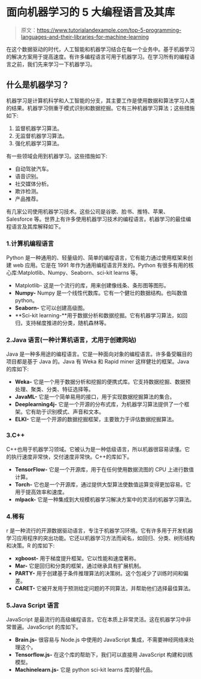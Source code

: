 # 面向机器学习的 5 大编程语言及其库

> 原文：<https://www.tutorialandexample.com/top-5-programming-languages-and-their-libraries-for-machine-learning>

在这个数据驱动的时代，人工智能和机器学习结合在每一个业务中。基于机器学习的解决方案用于提高速度。有许多编程语言可用于机器学习。在学习所有的编程语言之前，我们先来学习一下机器学习。

## 什么是机器学习？

机器学习是计算机科学和人工智能的分支，其主要工作是使用数据和算法学习人类的结果。机器学习侧重于模式识别和数据挖掘。它有三种机器学习算法；这些措施如下:

1.  监督机器学习算法。
2.  无监督机器学习算法。
3.  强化机器学习算法。

有一些领域会用到机器学习。这些措施如下:

*   自动驾驶汽车。
*   语音识别。
*   社交媒体分析。
*   欺诈检测。
*   产品推荐。

有几家公司使用机器学习技术。这些公司是谷歌、脸书、推特、苹果、Salesforce 等。世界上有许多使用机器学习技术的编程语言。机器学习的最佳编程语言及其库解释如下。

### 1.计算机编程语言

Python 是一种通用的、轻量级的、简单的编程语言，它有能力通过使用框架来创建 web 应用。它是在 1991 年作为通用编程语言开发的。Python 有很多有用的核心库:Matplotlib、Numpy、Seaborn、sci-kit learns 等。

*   Matplotlib- 这是一个流行的库，用来创建像线条、条形图等图形。
*   **Numpy-** Numpy 是一个线性代数库。它有一个健壮的数据结构。也叫数值 python。
*   **Seaborn-** 它可以创建高级图。
*   **Sci-kit learning-**用于数据分析和数据挖掘。它有机器学习算法，如回归，支持梯度推进的分类，随机森林等。

### 2.Java 语言(一种计算机语言，尤用于创建网站)

Java 是一种多用途的编程语言。它是一种面向对象的编程语言。许多备受瞩目的项目都是基于 Java 的。Java 有 Weka 和 Rapid miner 这样健壮的框架。Java 的库如下:

*   **Weka-** 它是一个用于数据分析和挖掘的便携式库。它支持数据挖掘、数据预处理、聚类、分类、特征选择等。
*   **JavaML-** 它是一个简单易用的接口，用于实现数据挖掘算法的集合。
*   **Deeplearning4j-** 它是一个开源的分布式库，为机器学习算法提供了一个框架。它有助于识别模式、声音和文本。
*   **ELKI-** 它是一个开源的数据挖掘框架，主要致力于评估数据挖掘算法。

### 3.C++

C++也用于机器学习领域。它被认为是一种低级语言，所以机器很容易读懂。它的执行速度非常快，交付速度非常快。C++的库如下。

*   **TensorFlow-** 它是一个开源库，用于在任何使用数据流图的 CPU 上进行数值计算。
*   **Torch-** 它也是一个开源库，通过提供大型算法使数值运算变得更加容易。它用于提高效率和速度。
*   **mlpack-** 它是一种集成到大规模机器学习解决方案中的灵活的机器学习算法。

### 4.稀有

r 是一种流行的开源数据驱动语言，专注于机器学习环境。它有许多用于开发机器学习应用程序的突出功能。它还以机器学习方法而闻名，如回归、分类、树形结构和决策。R 的库如下:

*   **xgboost-** 用于梯度提升框架。它以性能和速度著称。
*   **Mar-** 它是回归和分类的框架，通过继承具有扩展机制。
*   **PARTY-** 用于创建基于条件推理算法的决策树。这个包减少了训练时间和偏差。
*   **CARET-** 它被开发用于预测给定问题的不同算法，并帮助他们选择最佳算法。

### 5.Java Script 语言

JavaScript 是最流行的高级编程语言。它在本质上非常灵活。这在机器学习中非常普遍。JavaScript 的库如下。

*   **Brain.js-** 很容易与 Node.js 中使用的 JavaScript 集成，不需要神经网络来处理这个。
*   **Tensorflow.js-** 在这个库的帮助下，我们可以直接用 JavaScript 构建和训练模型。
*   **Machinelearn.js-** 它是 python sci-kit learns 库的替代品。